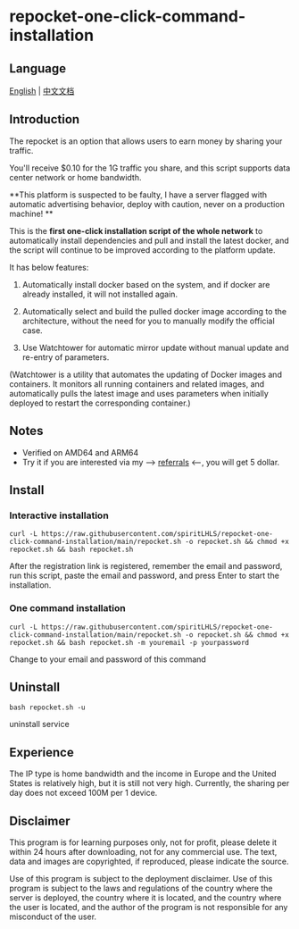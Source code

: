 # repocket-one-click-command-installation

## Language

[English](README.md) | [中文文档](README_zh.md)

## **Introduction**

The repocket is an option that allows users to earn money by sharing your traffic.

You'll receive $0.10 for the 1G traffic you share, and this script supports data center network or home bandwidth.

**This platform is suspected to be faulty, I have a server flagged with automatic advertising behavior, deploy with caution, never on a production machine! **

This is the **first one-click installation script of the whole network** to automatically install dependencies and pull and install the latest docker, and the script will continue to be improved according to the platform update.

It has below features:

1. Automatically install docker based on the system, and if docker are already installed, it will not installed again.

2. Automatically select and build the pulled docker image according to the architecture, without the need for you to manually modify the official case.

3. Use Watchtower for automatic mirror update without manual update and re-entry of parameters.

(Watchtower is a utility that automates the updating of Docker images and containers. It monitors all running containers and related images, and automatically pulls the latest image and uses parameters when initially deployed to restart the corresponding container.)

## Notes

- Verified on AMD64 and ARM64
- Try it if you are interested via my --> [referrals](https://link.repocket.co/PBaK) <--, you will get 5 dollar.

## Install

### Interactive installation

```shell
curl -L https://raw.githubusercontent.com/spiritLHLS/repocket-one-click-command-installation/main/repocket.sh -o repocket.sh && chmod +x repocket.sh && bash repocket.sh
```

After the registration link is registered, remember the email and password, run this script, paste the email and password, and press Enter to start the installation.

### One command installation

```shell
curl -L https://raw.githubusercontent.com/spiritLHLS/repocket-one-click-command-installation/main/repocket.sh -o repocket.sh && chmod +x repocket.sh && bash repocket.sh -m youremail -p yourpassword
```

Change to your email and password of this command


## Uninstall

```shell
bash repocket.sh -u
```

uninstall service

## Experience

The IP type is home bandwidth and the income in Europe and the United States is relatively high, but it is still not very high. Currently, the sharing per day does not exceed 100M per 1 device.

## Disclaimer

This program is for learning purposes only, not for profit, please delete it within 24 hours after downloading, not for any commercial use. The text, data and images are copyrighted, if reproduced, please indicate the source.

Use of this program is subject to the deployment disclaimer. Use of this program is subject to the laws and regulations of the country where the server is deployed, the country where it is located, and the country where the user is located, and the author of the program is not responsible for any misconduct of the user.
